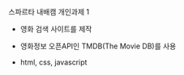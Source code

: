 스파르타 내배캠 개인과제 1

- 영화 검색 사이트를 제작
  
- 영화정보 오픈API인 TMDB(The Movie DB)를 사용
  
- html, css, javascript
 
 
